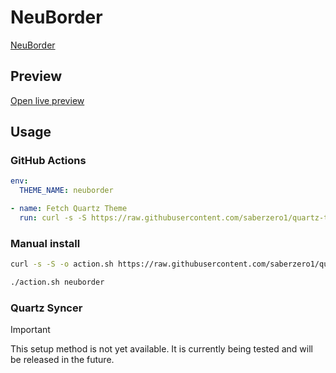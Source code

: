 # NeuBorder

[NeuBorder](https://github.com/sq1000000)

## Preview

[Open live preview](https://quartz-themes.github.io/neuborder/)

## Usage

### GitHub Actions

```yaml
env:
  THEME_NAME: neuborder
```

```yaml
- name: Fetch Quartz Theme
  run: curl -s -S https://raw.githubusercontent.com/saberzero1/quartz-themes/master/action.sh | bash -s -- $THEME_NAME
```

### Manual install

```bash
curl -s -S -o action.sh https://raw.githubusercontent.com/saberzero1/quartz-themes/master/action.sh

./action.sh neuborder
```

### Quartz Syncer

> [!IMPORTANT]
> This setup method is not yet available. It is currently being tested and will be released in the future.
